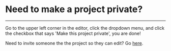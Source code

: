 # Need to make a project private?

---

Go to the upper left corner in the editor, click the dropdown menu, and click the checkbox that says 'Make this project private', you are done!

Need to invite someone the the project so they can edit? Go [here](/docs/md/InviteToProject.md).

